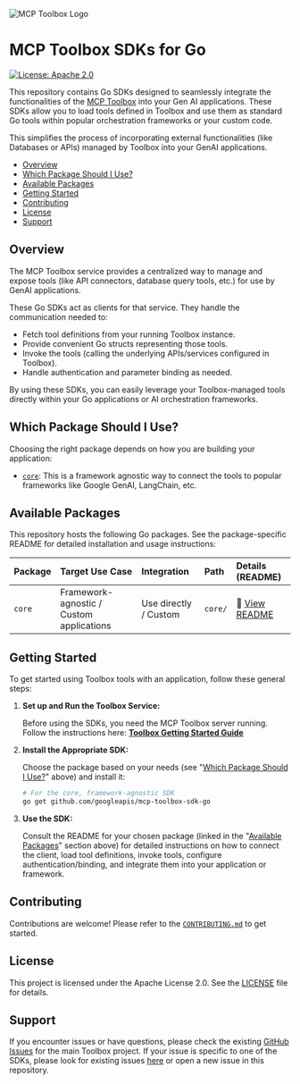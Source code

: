![MCP Toolbox
Logo](https://raw.githubusercontent.com/googleapis/genai-toolbox/main/logo.png)

# MCP Toolbox SDKs for Go

[![License: Apache
2.0](https://img.shields.io/badge/License-Apache%202.0-blue.svg)](https://opensource.org/licenses/Apache-2.0)

This repository contains Go SDKs designed to seamlessly integrate the
functionalities of the [MCP
Toolbox](https://github.com/googleapis/genai-toolbox) into your Gen AI
applications. These SDKs allow you to load tools defined in Toolbox and use them
as standard Go tools within popular orchestration frameworks
or your custom code.

This simplifies the process of incorporating external functionalities (like
Databases or APIs) managed by Toolbox into your GenAI applications.

<!-- TOC -->

- [Overview](#overview)
- [Which Package Should I Use?](#which-package-should-i-use)
- [Available Packages](#available-packages)
- [Getting Started](#getting-started)
- [Contributing](#contributing)
- [License](#license)
- [Support](#support)

<!-- /TOC -->

## Overview

The MCP Toolbox service provides a centralized way to manage and expose tools
(like API connectors, database query tools, etc.) for use by GenAI applications.

These Go SDKs act as clients for that service. They handle the communication needed to:

* Fetch tool definitions from your running Toolbox instance.
* Provide convenient Go structs representing those tools.
* Invoke the tools (calling the underlying APIs/services configured in Toolbox).
* Handle authentication and parameter binding as needed.

By using these SDKs, you can easily leverage your Toolbox-managed tools directly
within your Go applications or AI orchestration frameworks.

## Which Package Should I Use?

Choosing the right package depends on how you are building your application:

- [`core`](https://github.com/googleapis/mcp-toolbox-sdk-go/tree/main/core):
  This is a framework agnostic way to connect the tools to popular frameworks
  like Google GenAI, LangChain, etc.

## Available Packages

This repository hosts the following Go packages. See the package-specific
README for detailed installation and usage instructions:

| Package | Target Use Case | Integration | Path | Details (README) |
| :------ | :----------| :---------- | :---------------------- | :---------- |
| `core` | Framework-agnostic / Custom applications | Use directly / Custom | `core/` | 📄 [View README](https://github.com/googleapis/mcp-toolbox-sdk-go/blob/main/core/README.md) |

## Getting Started

To get started using Toolbox tools with an application, follow these general steps:

1. **Set up and Run the Toolbox Service:**

    Before using the SDKs, you need the MCP Toolbox server running. Follow
    the instructions here: [**Toolbox Getting Started
    Guide**](https://github.com/googleapis/genai-toolbox?tab=readme-ov-file#getting-started)

2. **Install the Appropriate SDK:**

    Choose the package based on your needs (see "[Which Package Should I Use?](#which-package-should-i-use)" above) and install it:

    ```bash
    # For the core, framework-agnostic SDK
    go get github.com/googleapis/mcp-toolbox-sdk-go
    ```

3. **Use the SDK:**

    Consult the README for your chosen package (linked in the "[Available
    Packages](#available-packages)" section above) for detailed instructions on
    how to connect the client, load tool definitions, invoke tools, configure
    authentication/binding, and integrate them into your application or
    framework.

## Contributing

Contributions are welcome! Please refer to the
[`CONTRIBUTING.md`](https://github.com/googleapis/mcp-toolbox-sdk-go/blob/main/CONTRIBUTING.md)
to get started.

## License

This project is licensed under the Apache License 2.0. See the
[LICENSE](https://github.com/googleapis/mcp-toolbox-sdk-go/blob/main/LICENSE) file
for details.

## Support

If you encounter issues or have questions, please check the existing [GitHub
Issues](https://github.com/googleapis/genai-toolbox/issues) for the main Toolbox
project. If your issue is specific to one of the SDKs, please look for existing
issues [here](https://github.com/googleapis/mcp-toolbox-sdk-go/issues) or
open a new issue in this repository.

